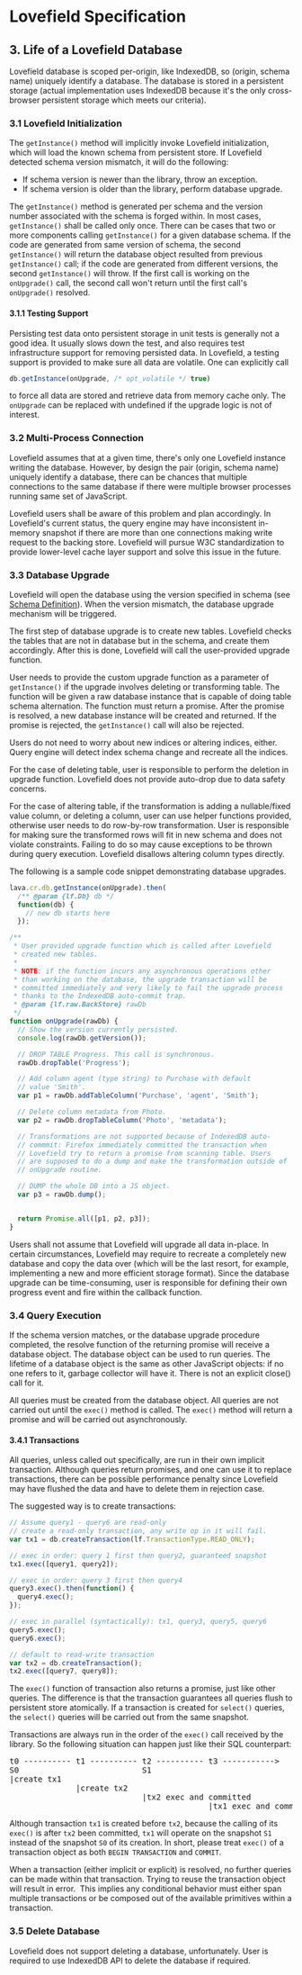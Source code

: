 # Lovefield Specification

## 3. Life of a Lovefield Database

Lovefield database is scoped per-origin, like IndexedDB, so (origin, schema name) uniquely identify a database. The database is stored in a persistent storage (actual implementation uses IndexedDB because it's the only cross-browser persistent storage which meets our criteria).

### 3.1 Lovefield Initialization

The `getInstance()` method will implicitly invoke Lovefield initialization, which will load the known schema from persistent store. If Lovefield detected schema version mismatch, it will do the following:

* If schema version is newer than the library, throw an exception.
* If schema version is older than the library, perform database upgrade.

The `getInstance()` method is generated per schema and the version number associated with the schema is forged within. In most cases, `getInstance()` shall be called only once. There can be cases that two or more components calling `getInstance()` for a given database schema. If the code are generated from same version of schema, the second `getInstance()` will return the database object resulted from previous `getInstance()` call; if the code are generated from different versions, the second `getInstance()` will throw. If the first call is working on the `onUpgrade()` call, the second call won't return until the first call's `onUpgrade()` resolved.

#### 3.1.1 Testing Support

Persisting test data onto persistent storage in unit tests is generally not a good idea. It usually slows down the test, and also requires test infrastructure support for removing persisted data. In Lovefield, a testing support is provided to make sure all data are volatile. One can explicitly call

```js
db.getInstance(onUpgrade, /* opt_volatile */ true)
```

to force all data are stored and retrieve data from memory cache only. The `onUpgrade` can be replaced with undefined if the upgrade logic is not of interest.

### 3.2 Multi-Process Connection

Lovefield assumes that at a given time, there's only one Lovefield instance writing the database. However, by design the pair (origin, schema name) uniquely identify a database, there can be chances that multiple connections to the same database if there were multiple browser processes running same set of JavaScript.

Lovefield users shall be aware of this problem and plan accordingly. In Lovefield's current status, the query engine may have inconsistent in-memory snapshot if there are more than one connections making write request to the backing store. Lovefield will pursue W3C standardization to provide lower-level cache layer support and solve this issue in the future.

### 3.3 Database Upgrade

Lovefield will open the database using the version specified in schema (see [Schema Definition](01_schema)). When the version mismatch, the database upgrade mechanism will be triggered.

The first step of database upgrade is to create new tables. Lovefield checks the tables that are not in database but in the schema, and create them accordingly. After this is done, Lovefield will call the user-provided upgrade function.

User needs to provide the custom upgrade function as a parameter of `getInstance()` if the upgrade involves deleting or transforming table. The function will be given a raw database instance that is capable of doing table schema alternation. The function must return a promise. After the promise is resolved, a new database instance will be created and returned. If the promise is rejected, the `getInstance()` call will also be rejected.

Users do not need to worry about new indices or altering indices, either. Query engine will detect index schema change and recreate all the indices.

For the case of deleting table, user is responsible to perform the deletion in upgrade function. Lovefield does not provide auto-drop due to data safety concerns.

For the case of altering table, if the transformation is adding a nullable/fixed value column, or deleting a column, user can use helper functions provided, otherwise user needs to do row-by-row transformation. User is responsible for making sure the transformed rows will fit in new schema and does not violate constraints. Failing to do so may cause exceptions to be thrown during query execution. Lovefield disallows altering column types directly.

The following is a sample code snippet demonstrating database upgrades.

```js
lava.cr.db.getInstance(onUpgrade).then(
  /** @param {lf.Db} db */
  function(db) {
    // new db starts here
  });

/**
 * User provided upgrade function which is called after Lovefield
 * created new tables.
 *
 * NOTE: if the function incurs any asynchronous operations other
 * than working on the database, the upgrade transaction will be
 * committed immediately and very likely to fail the upgrade process
 * thanks to the IndexedDB auto-commit trap.
 * @param {lf.raw.BackStore} rawDb
 */
function onUpgrade(rawDb) {
  // Show the version currently persisted.
  console.log(rawDb.getVersion());

  // DROP TABLE Progress. This call is synchronous.
  rawDb.dropTable('Progress');

  // Add column agent (type string) to Purchase with default
  // value 'Smith'.
  var p1 = rawDb.addTableColumn('Purchase', 'agent', 'Smith');

  // Delete column metadata from Photo.
  var p2 = rawDb.dropTableColumn('Photo', 'metadata');

  // Transformations are not supported because of IndexedDB auto-
  // commmit: Firefox immediately committed the transaction when
  // Lovefield try to return a promise from scanning table. Users
  // are supposed to do a dump and make the transformation outside of
  // onUpgrade routine.

  // DUMP the whole DB into a JS object.
  var p3 = rawDb.dump();


  return Promise.all([p1, p2, p3]);
}
```

Users shall not assume that Lovefield will upgrade all data in-place. In certain circumstances, Lovefield may require to recreate a completely new database and copy the data over (which will be the last resort, for example, implementing a new and more efficient storage format). Since the database upgrade can be time-consuming, user is responsible for defining their own progress event and fire within the callback function.

### 3.4 Query Execution

If the schema version matches, or the database upgrade procedure completed, the resolve function of the returning promise will receive a database object. The database object can be used to run queries. The lifetime of a database object is the same as other JavaScript objects: if no one refers to it, garbage collector will have it. There is not an explicit close() call for it.

All queries must be created from the database object. All queries are not carried out until the `exec()` method is called. The `exec()` method will return a promise and will be carried out asynchronously.

#### 3.4.1 Transactions

All queries, unless called out specifically, are run in their own implicit transaction. Although queries return promises, and one can use it to replace transactions, there can be possible performance penalty since Lovefield may have flushed the data and have to delete them in rejection case.

The suggested way is to create transactions:

```js
// Assume query1 - query6 are read-only
// create a read-only transaction, any write op in it will fail.
var tx1 = db.createTransaction(lf.TransactionType.READ_ONLY);

// exec in order: query 1 first then query2, guaranteed snapshot
tx1.exec([query1, query2]);

// exec in order: query 3 first then query4
query3.exec().then(function() {
  query4.exec();
});

// exec in parallel (syntactically): tx1, query3, query5, query6
query5.exec();
query6.exec();

// default to read-write transaction
var tx2 = db.createTransaction(); 
tx2.exec([query7, query8]);
```

The `exec()` function of transaction also returns a promise, just like other queries. The difference is that the transaction guarantees all queries flush to persistent store atomically. If a transaction is created for `select()` queries, the `select()` queries will be carried out from the same snapshot.

Transactions are always run in the order of the `exec()` call received by the library. So the following situation can happen just like their SQL counterpart:

<pre>
t0 ---------- t1 ---------- t2 ---------- t3 ----------->
S0                          S1
|create tx1
              |create tx2
                            |tx2 exec and committed
                                          |tx1 exec and committed
</pre>

Although transaction `tx1` is created before `tx2`, because the calling of its `exec()` is after `tx2` been committed, `tx1` will operate on the snapshot `S1` instead of the snapshot `S0` of its creation. In short, please treat `exec()` of a transaction object as both `BEGIN TRANSACTION` and `COMMIT`.

When a transaction (either implicit or explicit) is resolved, no further queries can be made within that transaction. Trying to reuse the transaction object will result in error.  This implies any conditional behavior must either span multiple transactions or be composed out of the available primitives within a transaction.

### 3.5 Delete Database

Lovefield does not support deleting a database, unfortunately. User is required to use IndexedDB API to delete the database if required.

